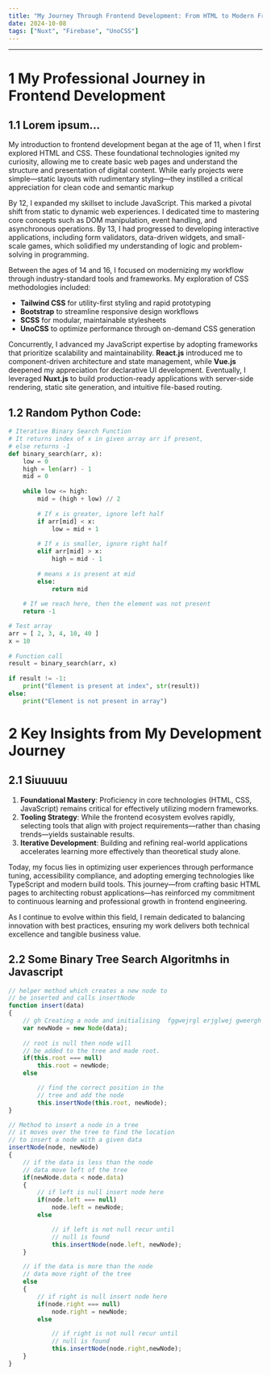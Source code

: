 ```yaml
---
title: "My Journey Through Frontend Development: From HTML to Modern Frameworks"
date: 2024-10-08
tags: ["Nuxt", "Firebase", "UnoCSS"]
---
```


<hr />

# 1 My Professional Journey in Frontend Development

## 1.1 Lorem ipsum...

My introduction to frontend development began at the age of 11, when I first explored HTML and CSS. These foundational technologies ignited my curiosity, allowing me to create basic web pages and understand the structure and presentation of digital content. While early projects were simple—static layouts with rudimentary styling—they instilled a critical appreciation for clean code and semantic markup

By 12, I expanded my skillset to include JavaScript. This marked a pivotal shift from static to dynamic web experiences. I dedicated time to mastering core concepts such as DOM manipulation, event handling, and asynchronous operations. By 13, I had progressed to developing interactive applications, including form validators, data-driven widgets, and small-scale games, which solidified my understanding of logic and problem-solving in programming.

Between the ages of 14 and 16, I focused on modernizing my workflow through industry-standard tools and frameworks. My exploration of CSS methodologies included:

- **Tailwind CSS** for utility-first styling and rapid prototyping
- **Bootstrap** to streamline responsive design workflows
- **SCSS** for modular, maintainable stylesheets
- **UnoCSS** to optimize performance through on-demand CSS generation

Concurrently, I advanced my JavaScript expertise by adopting frameworks that prioritize scalability and maintainability. **React.js** introduced me to component-driven architecture and state management, while **Vue.js** deepened my appreciation for declarative UI development. Eventually, I leveraged **Nuxt.js** to build production-ready applications with server-side rendering, static site generation, and intuitive file-based routing.

## 1.2 Random Python Code:
```python
# Iterative Binary Search Function
# It returns index of x in given array arr if present,
# else returns -1
def binary_search(arr, x):
    low = 0
    high = len(arr) - 1
    mid = 0
 
    while low <= high:
        mid = (high + low) // 2
 
        # If x is greater, ignore left half
        if arr[mid] < x:
            low = mid + 1
 
        # If x is smaller, ignore right half
        elif arr[mid] > x:
            high = mid - 1
 
        # means x is present at mid
        else:
            return mid
 
    # If we reach here, then the element was not present
    return -1

# Test array
arr = [ 2, 3, 4, 10, 40 ]
x = 10
 
# Function call
result = binary_search(arr, x)
 
if result != -1:
    print("Element is present at index", str(result))
else:
    print("Element is not present in array")
```


# 2 Key Insights from My Development Journey

## 2.1 Siuuuuu

1. **Foundational Mastery**: Proficiency in core technologies (HTML, CSS, JavaScript) remains critical for effectively utilizing modern frameworks.
2. **Tooling Strategy**: While the frontend ecosystem evolves rapidly, selecting tools that align with project requirements—rather than chasing trends—yields sustainable results.
3. **Iterative Development**: Building and refining real-world applications accelerates learning more effectively than theoretical study alone.

Today, my focus lies in optimizing user experiences through performance tuning, accessibility compliance, and adopting emerging technologies like TypeScript and modern build tools. This journey—from crafting basic HTML pages to architecting robust applications—has reinforced my commitment to continuous learning and professional growth in frontend engineering.

As I continue to evolve within this field, I remain dedicated to balancing innovation with best practices, ensuring my work delivers both technical excellence and tangible business value.


## 2.2 Some Binary Tree Search Algoritmhs in Javascript
```js
// helper method which creates a new node to 
// be inserted and calls insertNode
function insert(data)
{
    // gh Creating a node and initialising  fggwejrgl erjglwej gweergh wergh jweghwerhghwe rhh with data fwefwefqwe fwef qwf wg we
    var newNode = new Node(data);
                    
    // root is null then node will
    // be added to the tree and made root.
    if(this.root === null)
        this.root = newNode;
    else

        // find the correct position in the 
        // tree and add the node
        this.insertNode(this.root, newNode);
}

// Method to insert a node in a tree
// it moves over the tree to find the location
// to insert a node with a given data 
insertNode(node, newNode)
{
    // if the data is less than the node
    // data move left of the tree 
    if(newNode.data < node.data)
    {
        // if left is null insert node here
        if(node.left === null)
            node.left = newNode;
        else

            // if left is not null recur until 
            // null is found
            this.insertNode(node.left, newNode); 
    }

    // if the data is more than the node
    // data move right of the tree 
    else
    {
        // if right is null insert node here
        if(node.right === null)
            node.right = newNode;
        else

            // if right is not null recur until 
            // null is found
            this.insertNode(node.right,newNode);
    }
}
```
